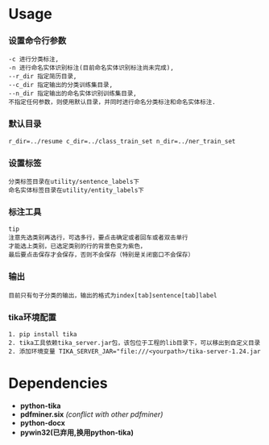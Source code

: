 # Usage
 ### 设置命令行参数   
    -c 进行分类标注, 
    -n 进行命名实体识别标注(目前命名实体识别标注尚未完成), 
    --r_dir 指定简历目录,
    --c_dir 指定输出的分类训练集目录, 
    --n_dir 指定输出的命名实体识别训练集目录,
    不指定任何参数，则使用默认目录，并同时进行命名分类标注和命名实体标注. 
### 默认目录
    r_dir=../resume c_dir=../class_train_set n_dir=../ner_train_set
### 设置标签
    分类标签目录在utility/sentence_labels下
    命名实体标签目录在utility/entity_labels下
### 标注工具
    tip 
    注意先选类别再选行，可选多行，要点击确定或者回车或者双击单行
    才能选上类别，已选定类别的行的背景色变为紫色，
    最后要点击保存才会保存，否则不会保存（特别是关闭窗口不会保存）
### 输出
    目前只有句子分类的输出，输出的格式为index[tab]sentence[tab]label
### tika环境配置
    1. pip install tika
    2. tika工具依赖tika_server.jar包，该包位于工程的lib目录下，可以移出到自定义目录
    2. 添加环境变量 TIKA_SERVER_JAR="file:///<yourpath>/tika-server-1.24.jar
# Dependencies
* **python-tika** 
* **pdfminer.six**   *(conflict with other pdfminer)*
* **python-docx**
* **pywin32(已弃用,换用python-tika)**


